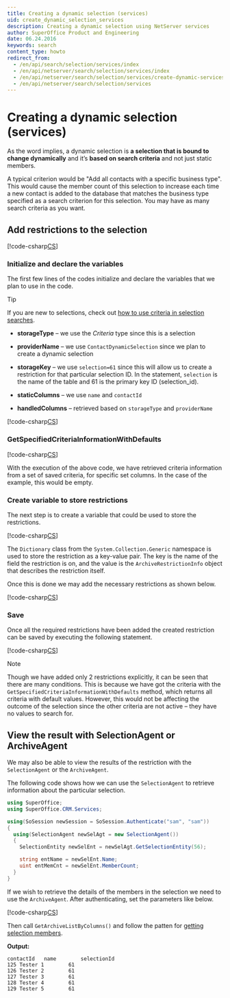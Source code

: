 ```yaml
---
title: Creating a dynamic selection (services)
uid: create_dynamic_selection_services
description: Creating a dynamic selection using NetServer services
author: SuperOffice Product and Engineering
date: 06.24.2016
keywords: search
content_type: howto
redirect_from:
  - /en/api/search/selection/services/index
  - /en/api/netserver/search/selection/services/index
  - /en/api/netserver/search/selection/services/create-dynamic-services
  - /en/api/netserver/search/selection/services
---
```


# Creating a dynamic selection (services)

As the word implies, a dynamic selection is **a selection that is bound to change dynamically** and it’s **based on search criteria** and not just static members.

A typical criterion would be "Add all contacts with a specific business type". This would cause the member count of this selection to increase each time a new contact is added to the database that matches the business type specified as a search criterion for this selection. You may have as many search criteria as you want.

## Add restrictions to the selection

[!code-csharp[CS](includes/create-dynamic-services.cs)]

### Initialize and declare the variables

The first few lines of the codes initialize and declare the variables that we plan to use in the code.

> [!TIP]
> If you are new to selections, check out [how to use criteria in selection searches][1].

* **storageType** – we use the *Criteria* type since this is a selection

* **providerName** – we use `ContactDynamicSelection` since we plan to create a dynamic selection

* **storageKey** – we use `selection=61` since this will allow us to create a restriction for that particular selection ID. In the statement, `selection` is the name of the table and 61 is the primary key ID (selection_id).

* **staticColumns** – we use `name` and `contactId`

* **handledColumns** – retrieved based on `storageType` and `providerName`

[!code-csharp[CS](includes/create-dynamic-services.cs?range=22)]

### GetSpecifiedCriteriaInformationWithDefaults

[!code-csharp[CS](includes/create-dynamic-services.cs?range=26)]

With the execution of the above code, we have retrieved criteria information from a set of saved criteria, for specific set columns. In the case of the example, this would be empty.

### Create variable to store restrictions

The next step is to create a variable that could be used to store the restrictions.

[!code-csharp[CS](includes/create-dynamic-services.cs?range=29)]

The `Dictionary` class from the `System.Collection.Generic` namespace is used to store the restriction as a key-value pair. The key is the name of the field the restriction is on, and the value is the `ArchiveRestrictionInfo` object that describes the restriction itself.

Once this is done we may add the necessary restrictions as shown below.

[!code-csharp[CS](includes/create-dynamic-services.cs?range=35-36,39-41)]

### Save

Once all the required restrictions have been added the created restriction can be saved by executing the following statement.

[!code-csharp[CS](includes/create-dynamic-services.cs?range=44)]

> [!NOTE]
> Though we have added only 2 restrictions explicitly, it can be seen that there are many conditions. This is because we have got the criteria with the `GetSpecifiedCriteriaInformationWithDefaults` method, which returns all criteria with default values. However, this would not be affecting the outcome of the selection since the other criteria are not active – they have no values to search for.

## View the result with SelectionAgent or ArchiveAgent

We may also be able to view the results of the restriction with the `SelectionAgent` or the `ArchiveAgent`.

The following code shows how we can use the `SelectionAgent` to retrieve information about the particular selection.

```csharp
using SuperOffice;
using SuperOffice.CRM.Services;

using(SoSession newSession = SoSession.Authenticate("sam", "sam"))
{
  using(SelectionAgent newSelAgt = new SelectionAgent())
  {
    SelectionEntity newSelEnt = newSelAgt.GetSelectionEntity(56);

    string entName = newSelEnt.Name;
    uint entMemCnt = newSelEnt.MemberCount;
  }
}
```

If we wish to retrieve the details of the members in the selection we need to use the `ArchiveAgent`. After authenticating, set the parameters like below.

[!code-csharp[CS](includes/get-members-services-3.cs?range=10,13,16-17,20-21,24,27,30)]

Then call `GetArchiveListByColumns()` and follow the patten for [getting selection members][2].

**Output:**

```text
contactId   name        selectionId
125 Tester 1        61
126 Tester 2        61
127 Tester 3        61
128 Tester 4        61
129 Tester 5        61
```

<!-- Referenced links -->
[1]: ../../ifindagent/using-criteria.md
[2]: get-selection-members-services.md
